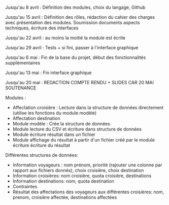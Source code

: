 Jusqu'au 8 avril : Définition des modules, choix du langage, Github
 
Jusqu'au 15 avril : Définition des rôles, rédaction du cahier des charges avec présentation des modules. Soumission documents aspects techniques, écriture des interfaces

Jusqu'au 22 avril : au moins la moitié la module est écrite

Jusqu'au 29 avril : Tests + si fini, passer à l'interface graphique

Jusqu'au 6 mai : Fin de la base du projet, début des fonctionnalités supplémentaires

Jusqu'au 13 mai : Fin interface graphique

Jusqu'au 20 mai : REDACTION COMPTE RENDU + SLIDES CAR 20 MAI SOUTENANCE



Modules :

- Affectation croisière : Lecture dans la structure de données directement (utilise les fonctions du module modèle)
- Affectation destination
- Module modèle : Crée la structure de données
- Module lecture du CSV et écriture dans structure de données
- Module écriture résultat dans un fichier
- Module affichage du résultat à partir d'un fichier créé par le module écriture écriture du résultat


Différentes structures de données:

- Information voyageurs : nom prénom, priorité (rajouter une colonne par rapport aux fichiers donnés), choix croisière, choix destination
- Information croisières: nom croisière, quota croisière, destinations
- Information destinations: nom, quota destination
- Contraintes
- Résultat des affectations des voyageurs aux différentes croisières: nom, prenom, croisière affectée, destinations affectées





